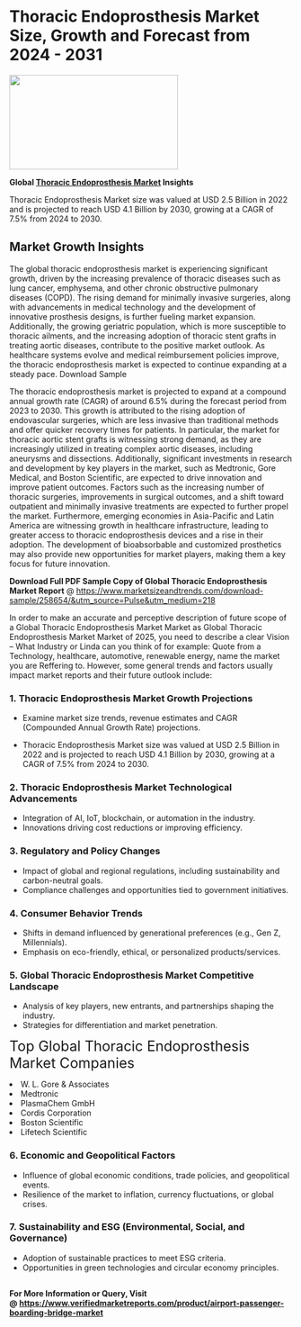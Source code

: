 <H1>Thoracic Endoprosthesis Market Size, Growth and Forecast from 2024 - 2031</H1><img class="aligncenter size-medium wp-image-584254" src="https://thirdeyenews.in/wp-content/uploads/2024/09/Global-Market-Research-300x168.jpeg" alt="" width="300" height="168" /><p><strong>Global&nbsp;<a href="https://www.marketsizeandtrends.com/download-sample/258654/&amp;utm_source=Pulse&amp;utm_medium=218">Thoracic Endoprosthesis Market</a> Insights</strong></p><p>Thoracic Endoprosthesis Market size was valued at USD 2.5 Billion in 2022 and is projected to reach USD 4.1 Billion by 2030, growing at a CAGR of 7.5% from 2024 to 2030.</p><p><h2>Market Growth Insights</h2> The global thoracic endoprosthesis market is experiencing significant growth, driven by the increasing prevalence of thoracic diseases such as lung cancer, emphysema, and other chronic obstructive pulmonary diseases (COPD). The rising demand for minimally invasive surgeries, along with advancements in medical technology and the development of innovative prosthesis designs, is further fueling market expansion. Additionally, the growing geriatric population, which is more susceptible to thoracic ailments, and the increasing adoption of thoracic stent grafts in treating aortic diseases, contribute to the positive market outlook. As healthcare systems evolve and medical reimbursement policies improve, the thoracic endoprosthesis market is expected to continue expanding at a steady pace. Download Sample <p>The thoracic endoprosthesis market is projected to expand at a compound annual growth rate (CAGR) of around 6.5% during the forecast period from 2023 to 2030. This growth is attributed to the rising adoption of endovascular surgeries, which are less invasive than traditional methods and offer quicker recovery times for patients. In particular, the market for thoracic aortic stent grafts is witnessing strong demand, as they are increasingly utilized in treating complex aortic diseases, including aneurysms and dissections. Additionally, significant investments in research and development by key players in the market, such as Medtronic, Gore Medical, and Boston Scientific, are expected to drive innovation and improve patient outcomes. Factors such as the increasing number of thoracic surgeries, improvements in surgical outcomes, and a shift toward outpatient and minimally invasive treatments are expected to further propel the market. Furthermore, emerging economies in Asia-Pacific and Latin America are witnessing growth in healthcare infrastructure, leading to greater access to thoracic endoprosthesis devices and a rise in their adoption. The development of bioabsorbable and customized prosthetics may also provide new opportunities for market players, making them a key focus for future innovation. </p><p><span class=""><strong>Download Full PDF Sample Copy of Global Thoracic Endoprosthesis Market Report</strong> @ <a href="https://www.marketsizeandtrends.com/download-sample/258654/&amp;utm_source=Pulse&amp;utm_medium=218" target="_blank">https://www.marketsizeandtrends.com/download-sample/258654/&amp;utm_source=Pulse&amp;utm_medium=218</a></span></p><p>In order to make an accurate and perceptive description of future scope of a Global&nbsp;Thoracic Endoprosthesis Market Market as Global&nbsp;Thoracic Endoprosthesis Market Market of 2025, you need to describe a clear Vision &ndash; What Industry or Linda can you think of for example: Quote from a Technology, healthcare, automotive, renewable energy, name the market you are Reffering to. However, some general trends and factors usually impact market reports and their future outlook include:</p><h3>1.&nbsp;<strong>Thoracic Endoprosthesis Market Growth Projections</strong></h3><ul><li>Examine market size trends, revenue estimates and CAGR (Compounded Annual Growth Rate) projections.</li><li><p>Thoracic Endoprosthesis Market size was valued at USD 2.5 Billion in 2022 and is projected to reach USD 4.1 Billion by 2030, growing at a CAGR of 7.5% from 2024 to 2030.</p></li></ul><h3>2.&nbsp;<strong>Thoracic Endoprosthesis Market Technological Advancements</strong></h3><ul><li>Integration of AI, IoT, blockchain, or automation in the industry.</li><li>Innovations driving cost reductions or improving efficiency.</li></ul><h3>3.&nbsp;<strong>Regulatory and Policy Changes</strong></h3><ul><li>Impact of global and regional regulations, including sustainability and carbon-neutral goals.</li><li>Compliance challenges and opportunities tied to government initiatives.</li></ul><h3>4.&nbsp;<strong>Consumer Behavior Trends</strong></h3><ul><li>Shifts in demand influenced by generational preferences (e.g., Gen Z, Millennials).</li><li>Emphasis on eco-friendly, ethical, or personalized products/services.</li></ul><h3>5.&nbsp;<strong>Global Thoracic Endoprosthesis Market Competitive Landscape</strong></h3><ul><li>Analysis of key players, new entrants, and partnerships shaping the industry.</li><li>Strategies for differentiation and market penetration.</li></ul><p data-pm-slice="1 1 []"><span style="color: inherit; font-family: inherit; font-size: 25px;">Top Global Thoracic Endoprosthesis Market Companies</span></p><div class="" data-test-id=""><p><li>W. L. Gore & Associates</li><li> Medtronic</li><li> PlasmaChem GmbH</li><li> Cordis Corporation</li><li> Boston Scientific</li><li> Lifetech Scientific</li></p></div><h3>6.&nbsp;<strong>Economic and Geopolitical Factors</strong></h3><ul><li>Influence of global economic conditions, trade policies, and geopolitical events.</li><li>Resilience of the market to inflation, currency fluctuations, or global crises.</li></ul><h3>7.&nbsp;<strong>Sustainability and ESG (Environmental, Social, and Governance)</strong></h3><ul><li>Adoption of sustainable practices to meet ESG criteria.</li><li>Opportunities in green technologies and circular economy principles.</li></ul><h2><strong style="font-size: 14px;">For More Information or Query, Visit @&nbsp;</strong><a style="background-color: #ffffff; font-size: 14px;" href="https://www.marketsizeandtrends.com/report/thoracic-endoprosthesis-market/" target="_blank">https://www.verifiedmarketreports.com/product/airport-passenger-boarding-bridge-market</a></h2>
